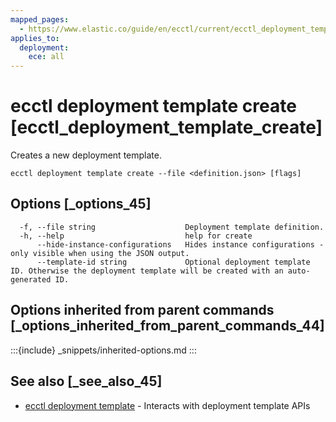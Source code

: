 ```yaml
---
mapped_pages:
  - https://www.elastic.co/guide/en/ecctl/current/ecctl_deployment_template_create.html
applies_to:
  deployment:
    ece: all
---
```


# ecctl deployment template create [ecctl_deployment_template_create]

Creates a new deployment template.

```
ecctl deployment template create --file <definition.json> [flags]
```


## Options [_options_45]

```
  -f, --file string                    Deployment template definition.
  -h, --help                           help for create
      --hide-instance-configurations   Hides instance configurations - only visible when using the JSON output.
      --template-id string             Optional deployment template ID. Otherwise the deployment template will be created with an auto-generated ID.
```


## Options inherited from parent commands [_options_inherited_from_parent_commands_44]

:::{include} _snippets/inherited-options.md
:::


## See also [_see_also_45]

* [ecctl deployment template](/reference/ecctl_deployment_template.md)	 - Interacts with deployment template APIs

